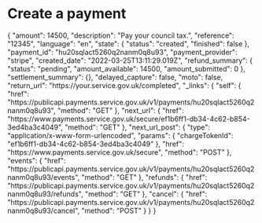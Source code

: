 # Create a payment

<api-endpoint openapi-path="../../Pay-api-spec.json" endpoint="/v1/payments" method="POST">
    <response type="201">
        <sample>
{
    "amount": 14500,
    "description": "Pay your council tax.",
    "reference": "12345",
    "language": "en",
    "state": {
        "status": "created",
        "finished": false
    },
    "payment_id": "hu20sqlact5260q2nanm0q8u93",
    "payment_provider": "stripe",
    "created_date": "2022-03-25T13:11:29.019Z",
    "refund_summary": {
        "status": "pending",
        "amount_available": 14500,
        "amount_submitted": 0
    },
    "settlement_summary": {},
    "delayed_capture": false,
    "moto": false,
    "return_url": "https://your.service.gov.uk/completed",
    "_links": {
        "self": {
            "href": "https://publicapi.payments.service.gov.uk/v1/payments/hu20sqlact5260q2nanm0q8u93",
            "method": "GET"
        },
        "next_url": {
            "href": "https://www.payments.service.gov.uk/secure/ef1b6ff1-db34-4c62-b854-3ed4ba3c4049",
            "method": "GET"
        },
        "next_url_post": {
            "type": "application/x-www-form-urlencoded",
            "params": {
                "chargeTokenId": "ef1b6ff1-db34-4c62-b854-3ed4ba3c4049"
            },
            "href": "https://www.payments.service.gov.uk/secure",
            "method": "POST"
        },
        "events": {
            "href": "https://publicapi.payments.service.gov.uk/v1/payments/hu20sqlact5260q2nanm0q8u93/events",
            "method": "GET"
        },
        "refunds": {
            "href": "https://publicapi.payments.service.gov.uk/v1/payments/hu20sqlact5260q2nanm0q8u93/refunds",
            "method": "GET"
        },
        "cancel": {
            "href": "https://publicapi.payments.service.gov.uk/v1/payments/hu20sqlact5260q2nanm0q8u93/cancel",
            "method": "POST"
        }
    }
}
        </sample>
    </response>
</api-endpoint>